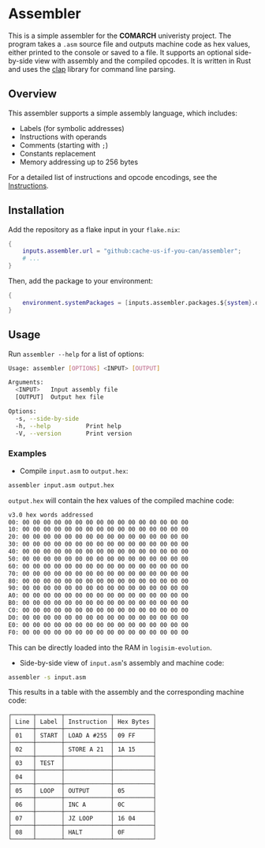 # Assembler

This is a simple assembler for the **COMARCH** univeristy project. The program takes a `.asm` source file and outputs machine code as hex values, either printed to the console or saved to a file. It supports an optional side-by-side view with assembly and the compiled opcodes.
It is written in Rust and uses the [clap](https://github.com/clap-rs/clap) library for command line parsing.

## Overview

This assembler supports a simple assembly language, which includes:

- Labels (for symbolic addresses)
- Instructions with operands
- Comments (starting with `;`)
- Constants replacement
- Memory addressing up to 256 bytes

For a detailed list of instructions and opcode encodings, see the [Instructions](INSTRUCTIONS.md).

## Installation

Add the repository as a flake input in your `flake.nix`:

```nix
{
    inputs.assembler.url = "github:cache-us-if-you-can/assembler";
    # ...
}
```

Then, add the package to your environment:

```nix
{
    environment.systemPackages = [inputs.assembler.packages.${system}.default];
}
```

## Usage

Run `assembler --help` for a list of options:

```bash
Usage: assembler [OPTIONS] <INPUT> [OUTPUT]

Arguments:
  <INPUT>   Input assembly file
  [OUTPUT]  Output hex file

Options:
  -s, --side-by-side
  -h, --help          Print help
  -V, --version       Print version
```

### Examples

- Compile `input.asm` to `output.hex`:

```bash
assembler input.asm output.hex
```

`output.hex` will contain the hex values of the compiled machine code:

```bash
v3.0 hex words addressed
00: 00 00 00 00 00 00 00 00 00 00 00 00 00 00 00 00
10: 00 00 00 00 00 00 00 00 00 00 00 00 00 00 00 00
20: 00 00 00 00 00 00 00 00 00 00 00 00 00 00 00 00
30: 00 00 00 00 00 00 00 00 00 00 00 00 00 00 00 00
40: 00 00 00 00 00 00 00 00 00 00 00 00 00 00 00 00
50: 00 00 00 00 00 00 00 00 00 00 00 00 00 00 00 00
60: 00 00 00 00 00 00 00 00 00 00 00 00 00 00 00 00
70: 00 00 00 00 00 00 00 00 00 00 00 00 00 00 00 00
80: 00 00 00 00 00 00 00 00 00 00 00 00 00 00 00 00
90: 00 00 00 00 00 00 00 00 00 00 00 00 00 00 00 00
A0: 00 00 00 00 00 00 00 00 00 00 00 00 00 00 00 00
B0: 00 00 00 00 00 00 00 00 00 00 00 00 00 00 00 00
C0: 00 00 00 00 00 00 00 00 00 00 00 00 00 00 00 00
D0: 00 00 00 00 00 00 00 00 00 00 00 00 00 00 00 00
E0: 00 00 00 00 00 00 00 00 00 00 00 00 00 00 00 00
F0: 00 00 00 00 00 00 00 00 00 00 00 00 00 00 00 00
```

This can be directly loaded into the RAM in `logisim-evolution`.

- Side-by-side view of `input.asm`'s assembly and machine code:

```bash
assembler -s input.asm
```

This results in a table with the assembly and the corresponding machine code:

```
┌──────┬───────┬─────────────┬───────────┐
│ Line │ Label │ Instruction │ Hex Bytes │
├──────┼───────┼─────────────┼───────────┤
│ 01   │ START │ LOAD A #255 │ 09 FF     │
├──────┼───────┼─────────────┼───────────┤
│ 02   │       │ STORE A 21  │ 1A 15     │
├──────┼───────┼─────────────┼───────────┤
│ 03   │ TEST  │             │           │
├──────┼───────┼─────────────┼───────────┤
│ 04   │       │             │           │
├──────┼───────┼─────────────┼───────────┤
│ 05   │ LOOP  │ OUTPUT      │ 05        │
├──────┼───────┼─────────────┼───────────┤
│ 06   │       │ INC A       │ 0C        │
├──────┼───────┼─────────────┼───────────┤
│ 07   │       │ JZ LOOP     │ 16 04     │
├──────┼───────┼─────────────┼───────────┤
│ 08   │       │ HALT        │ 0F        │
└──────┴───────┴─────────────┴───────────┘
```
